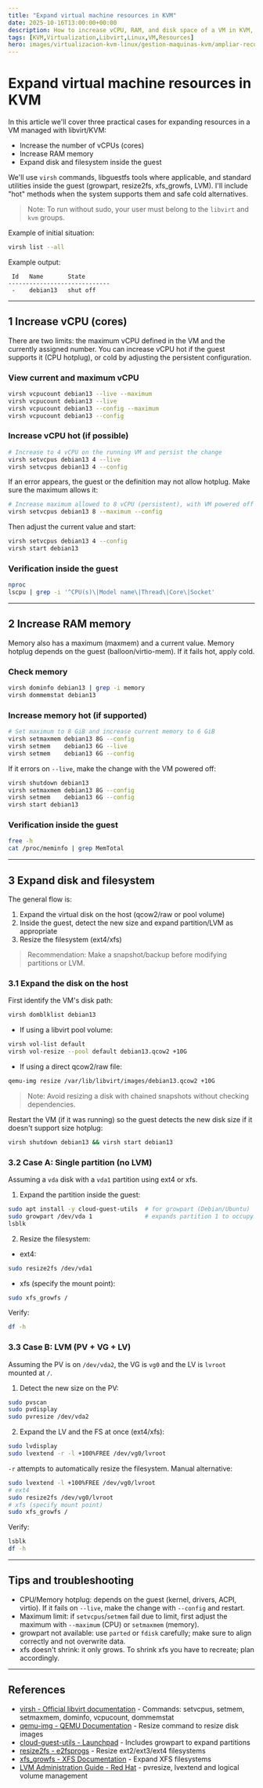 ```yaml
---
title: "Expand virtual machine resources in KVM"
date: 2025-10-16T13:00:00+00:00
description: How to increase vCPU, RAM, and disk space of a VM in KVM, including expanding the filesystem inside the guest.
tags: [KVM,Virtualization,Libvirt,Linux,VM,Resources]
hero: images/virtualizacion-kvm-linux/gestion-maquinas-kvm/ampliar-recursos.jpg
---
```


# Expand virtual machine resources in KVM

In this article we'll cover three practical cases for expanding resources in a VM managed with libvirt/KVM:

- Increase the number of vCPUs (cores)
- Increase RAM memory
- Expand disk and filesystem inside the guest

We'll use `virsh` commands, libguestfs tools where applicable, and standard utilities inside the guest (growpart, resize2fs, xfs_growfs, LVM). I'll include "hot" methods when the system supports them and safe cold alternatives.

> Note: To run without sudo, your user must belong to the `libvirt` and `kvm` groups.

Example of initial situation:

```bash
virsh list --all
```

Example output:
```
 Id   Name       State
-----------------------------
 -    debian13   shut off
```

---

## 1 Increase vCPU (cores)

There are two limits: the maximum vCPU defined in the VM and the currently assigned number. You can increase vCPU hot if the guest supports it (CPU hotplug), or cold by adjusting the persistent configuration.

### View current and maximum vCPU

```bash
virsh vcpucount debian13 --live --maximum
virsh vcpucount debian13 --live
virsh vcpucount debian13 --config --maximum
virsh vcpucount debian13 --config
```

### Increase vCPU hot (if possible)

```bash
# Increase to 4 vCPU on the running VM and persist the change
virsh setvcpus debian13 4 --live
virsh setvcpus debian13 4 --config
```

If an error appears, the guest or the definition may not allow hotplug. Make sure the maximum allows it:

```bash
# Increase maximum allowed to 8 vCPU (persistent), with VM powered off
virsh setvcpus debian13 8 --maximum --config
```

Then adjust the current value and start:

```bash
virsh setvcpus debian13 4 --config
virsh start debian13
```

### Verification inside the guest

```bash
nproc
lscpu | grep -i '^CPU(s)\|Model name\|Thread\|Core\|Socket'
```

---

## 2 Increase RAM memory

Memory also has a maximum (maxmem) and a current value. Memory hotplug depends on the guest (balloon/virtio-mem). If it fails hot, apply cold.

### Check memory

```bash
virsh dominfo debian13 | grep -i memory
virsh dommemstat debian13
```

### Increase memory hot (if supported)

```bash
# Set maximum to 8 GiB and increase current memory to 6 GiB
virsh setmaxmem debian13 8G --config
virsh setmem    debian13 6G --live
virsh setmem    debian13 6G --config
```

If it errors on `--live`, make the change with the VM powered off:

```bash
virsh shutdown debian13
virsh setmaxmem debian13 8G --config
virsh setmem    debian13 6G --config
virsh start debian13
```

### Verification inside the guest

```bash
free -h
cat /proc/meminfo | grep MemTotal
```

---

## 3 Expand disk and filesystem

The general flow is:

1. Expand the virtual disk on the host (qcow2/raw or pool volume)
2. Inside the guest, detect the new size and expand partition/LVM as appropriate
3. Resize the filesystem (ext4/xfs)

> Recommendation: Make a snapshot/backup before modifying partitions or LVM.

### 3.1 Expand the disk on the host

First identify the VM's disk path:

```bash
virsh domblklist debian13
```

- If using a libvirt pool volume:

```bash
virsh vol-list default
virsh vol-resize --pool default debian13.qcow2 +10G
```

- If using a direct qcow2/raw file:

```bash
qemu-img resize /var/lib/libvirt/images/debian13.qcow2 +10G
```

> Note: Avoid resizing a disk with chained snapshots without checking dependencies.

Restart the VM (if it was running) so the guest detects the new disk size if it doesn't support size hotplug:

```bash
virsh shutdown debian13 && virsh start debian13
```

### 3.2 Case A: Single partition (no LVM)

Assuming a `vda` disk with a `vda1` partition using ext4 or xfs.

1) Expand the partition inside the guest:

```bash
sudo apt install -y cloud-guest-utils  # for growpart (Debian/Ubuntu)
sudo growpart /dev/vda 1               # expands partition 1 to occupy the new size
lsblk
```

2) Resize the filesystem:

- ext4:

```bash
sudo resize2fs /dev/vda1
```

- xfs (specify the mount point):

```bash
sudo xfs_growfs /
```

Verify:

```bash
df -h
```

### 3.3 Case B: LVM (PV + VG + LV)

Assuming the PV is on `/dev/vda2`, the VG is `vg0` and the LV is `lvroot` mounted at `/`.

1) Detect the new size on the PV:

```bash
sudo pvscan
sudo pvdisplay
sudo pvresize /dev/vda2
```

2) Expand the LV and the FS at once (ext4/xfs):

```bash
sudo lvdisplay
sudo lvextend -r -l +100%FREE /dev/vg0/lvroot
```

`-r` attempts to automatically resize the filesystem. Manual alternative:

```bash
sudo lvextend -l +100%FREE /dev/vg0/lvroot
# ext4
sudo resize2fs /dev/vg0/lvroot
# xfs (specify mount point)
sudo xfs_growfs /
```

Verify:

```bash
lsblk
df -h
```

---

## Tips and troubleshooting

- CPU/Memory hotplug: depends on the guest (kernel, drivers, ACPI, virtio). If it fails on `--live`, make the change with `--config` and restart.
- Maximum limit: if `setvcpus`/`setmem` fail due to limit, first adjust the maximum with `--maximum` (CPU) or `setmaxmem` (memory).
- growpart not available: use `parted` or `fdisk` carefully; make sure to align correctly and not overwrite data.
- xfs doesn't shrink: it only grows. To shrink xfs you have to recreate; plan accordingly.

---

## References

- [virsh - Official libvirt documentation](https://libvirt.org/manpages/virsh.html) - Commands: setvcpus, setmem, setmaxmem, dominfo, vcpucount, dommemstat
- [qemu-img - QEMU Documentation](https://www.qemu.org/docs/master/tools/qemu-img.html) - Resize command to resize disk images
- [cloud-guest-utils - Launchpad](https://launchpad.net/cloud-utils) - Includes growpart to expand partitions
- [resize2fs - e2fsprogs](https://man7.org/linux/man-pages/man8/resize2fs.8.html) - Resize ext2/ext3/ext4 filesystems
- [xfs_growfs - XFS Documentation](https://man7.org/linux/man-pages/man8/xfs_growfs.8.html) - Expand XFS filesystems
- [LVM Administration Guide - Red Hat](https://access.redhat.com/documentation/en-us/red_hat_enterprise_linux/8/html/configuring_and_managing_logical_volumes/) - pvresize, lvextend and logical volume management
